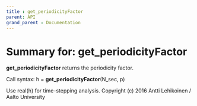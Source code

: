 ```yaml
---
title : get_periodicityFactor
parent: API
grand_parent : Documentation
---
```

# Summary for: **get_periodicityFactor**

**get_periodicityFactor** returns the periodicity factor.

Call syntax:
h = **get_periodicityFactor**(N_sec, p)

Use real(h) for time-stepping analysis.
Copyright (c) 2016 Antti Lehikoinen / Aalto University

